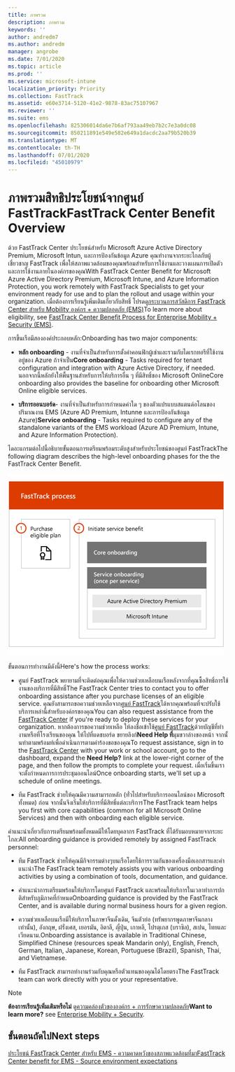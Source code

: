 ```yaml
---
title: ภาพรวม
description: ภาพรวม
keywords: ''
author: andredm7
ms.author: andredm
manager: angrobe
ms.date: 7/01/2020
ms.topic: article
ms.prod: ''
ms.service: microsoft-intune
localization_priority: Priority
ms.collection: FastTrack
ms.assetid: e60e3714-5120-41e2-9878-83ac75107967
ms.reviewer: ''
ms.suite: ems
ms.openlocfilehash: 825306014da6e7b6af793aa49eb7b2c7e3a0dc08
ms.sourcegitcommit: 850211891e549e582e649a1dacdc2aa79b520b39
ms.translationtype: MT
ms.contentlocale: th-TH
ms.lasthandoff: 07/01/2020
ms.locfileid: "45010979"
---
```

# <a name="fasttrack-center-benefit-overview"></a><span data-ttu-id="e4c59-103">ภาพรวมสิทธิประโยชน์จากศูนย์ FastTrack</span><span class="sxs-lookup"><span data-stu-id="e4c59-103">FastTrack Center Benefit Overview</span></span>

<span data-ttu-id="e4c59-104">ด้วย FastTrack Center ประโยชน์สําหรับ Microsoft Azure Active Directory Premium, Microsoft Intun, และการป้องกันข้อมูล Azure คุณทํางานจากระยะไกลกับผู้เชี่ยวชาญ FastTrack เพื่อให้สภาพแวดล้อมของคุณพร้อมสําหรับการใช้งานและวางแผนการเปิดตัวและการใช้งานภายในองค์กรของคุณ</span><span class="sxs-lookup"><span data-stu-id="e4c59-104">With FastTrack Center Benefit for Microsoft Azure Active Directory Premium, Microsoft Intune, and Azure Information Protection, you work remotely with FastTrack Specialists to get your environment ready for use and to plan the rollout and usage within your organization.</span></span> <span data-ttu-id="e4c59-105">เมื่อต้องการเรียนรู้เพิ่มเติมเกี่ยวกับสิทธิ์ โปรดดู[กระบวนการสวัสดิการ FastTrack Center สําหรับ Mobility องค์กร + ความปลอดภัย (EMS)](EMS-fasttrack-process.md)</span><span class="sxs-lookup"><span data-stu-id="e4c59-105">To learn more about eligibility, see [FastTrack Center Benefit Process for Enterprise Mobility + Security (EMS)](EMS-fasttrack-process.md).</span></span>

<span data-ttu-id="e4c59-106">การขึ้นเรือมีสององค์ประกอบหลัก:</span><span class="sxs-lookup"><span data-stu-id="e4c59-106">Onboarding has two major components:</span></span>

-   <span data-ttu-id="e4c59-107">**หลัก onboarding** - งานที่จําเป็นสําหรับการตั้งค่าคอนฟิกผู้เช่าและรวมกับไดเรกทอรีที่ใช้งานอยู่ของ Azure ถ้าจําเป็น</span><span class="sxs-lookup"><span data-stu-id="e4c59-107">**Core onboarding** - Tasks required for tenant configuration and integration with Azure Active Directory, if needed.</span></span> <span data-ttu-id="e4c59-108">นอกจากนี้หลักยังให้พื้นฐานสําหรับการให้บริการอื่น ๆ ที่มีสิทธิ์ของ Microsoft Online</span><span class="sxs-lookup"><span data-stu-id="e4c59-108">Core onboarding also provides the baseline for onboarding other Microsoft Online eligible services.</span></span>

-   <span data-ttu-id="e4c59-109">**บริการออนบอร์ด**- งานที่จําเป็นสําหรับการกําหนดค่าใด ๆ ของตัวแปรแบบสแตนด์อโลนของปริมาณงาน EMS (Azure AD Premium, Intunne และการป้องกันข้อมูล Azure)</span><span class="sxs-lookup"><span data-stu-id="e4c59-109">**Service onboarding** - Tasks required to configure any of the standalone variants of the EMS workload (Azure AD Premium, Intune, and Azure Information Protection).</span></span>

<span data-ttu-id="e4c59-110">ไดอะแกรมต่อไปนี้อธิบายขั้นตอนการเตรียมพร้อมระดับสูงสําหรับประโยชน์ของศูนย์ FastTrack</span><span class="sxs-lookup"><span data-stu-id="e4c59-110">The following diagram describes the high-level onboarding phases for the the FastTrack Center Benefit.</span></span>

![ขั้นตอนในการวางแผนระดับสูงของการใช้ประโยชน์ของ FastTrack Center](./media/ft-onboarding-process.png)

<span data-ttu-id="e4c59-112">ขั้นตอนการทํางานมีดังนี้</span><span class="sxs-lookup"><span data-stu-id="e4c59-112">Here's how the process works:</span></span>

- <span data-ttu-id="e4c59-113">ศูนย์ FastTrack พยายามที่จะติดต่อคุณเพื่อให้ความช่วยเหลือบนเรือหลังจากที่คุณซื้อสิทธิ์การใช้งานของบริการที่มีสิทธิ์</span><span class="sxs-lookup"><span data-stu-id="e4c59-113">The FastTrack Center tries to contact you to offer onboarding assistance after you purchase licenses of an eligible service.</span></span> <span data-ttu-id="e4c59-114">คุณยังสามารถขอความช่วยเหลือจาก[ศูนย์ FastTrack](https://go.microsoft.com/fwlink/?linkid=780698)ได้หากคุณพร้อมที่จะปรับใช้บริการเหล่านี้สําหรับองค์กรของคุณ</span><span class="sxs-lookup"><span data-stu-id="e4c59-114">You can also request assistance from the [FastTrack Center](https://go.microsoft.com/fwlink/?linkid=780698) if you're ready to deploy these services for your organization.</span></span> <span data-ttu-id="e4c59-115">หากต้องการขอความช่วยเหลือ ให้ลงชื่อเข้าใช้[ศูนย์ FastTrack](https://go.microsoft.com/fwlink/?linkid=780698)ด้วยบัญชีที่ทํางานหรือที่โรงเรียนของคุณ ให้ไปที่แดชบอร์ด ขยายลิงก์**Need Help ที่**มุมขวาล่างของหน้า จากนั้นทําตามพร้อมท์เพื่อดําเนินการตามคําร้องขอของคุณ</span><span class="sxs-lookup"><span data-stu-id="e4c59-115">To request assistance, sign in to the [FastTrack Center](https://go.microsoft.com/fwlink/?linkid=780698) with your work or school account, go to the dashboard, expand the **Need Help?** link at the lower-right corner of the page, and then follow the prompts to complete your request.</span></span> <span data-ttu-id="e4c59-116">เมื่อเริ่มขึ้นเราจะตั้งกําหนดการการประชุมออนไลน์</span><span class="sxs-lookup"><span data-stu-id="e4c59-116">Once onboarding starts, we'll set up a schedule of online meetings.</span></span>

-   <span data-ttu-id="e4c59-117">ทีม FastTrack ช่วยให้คุณมีความสามารถหลัก (ทั่วไปสําหรับบริการออนไลน์ของ Microsoft ทั้งหมด) ก่อน จากนั้นจึงเริ่มให้บริการที่มีสิทธิ์แต่ละบริการ</span><span class="sxs-lookup"><span data-stu-id="e4c59-117">The FastTrack team helps you first with core capabilities (common for all Microsoft Online Services) and then with onboarding each eligible service.</span></span>

<span data-ttu-id="e4c59-118">คําแนะนําเกี่ยวกับการเตรียมพร้อมทั้งหมดมีให้โดยบุคลากร FastTrack ที่ได้รับมอบหมายจากระยะไกล:</span><span class="sxs-lookup"><span data-stu-id="e4c59-118">All onboarding guidance is provided remotely by assigned FastTrack personnel:</span></span>

-   <span data-ttu-id="e4c59-119">ทีม FastTrack ช่วยให้คุณมีกิจกรรมต่างๆบนเรือโดยใช้การรวมกันของเครื่องมือเอกสารและคําแนะนํา</span><span class="sxs-lookup"><span data-stu-id="e4c59-119">The FastTrack team remotely assists you with various onboarding activities by using a combination of tools, documentation, and guidance.</span></span>

-   <span data-ttu-id="e4c59-120">คําแนะนําการเตรียมพร้อมให้บริการโดยศูนย์ FastTrack และพร้อมให้บริการในเวลาทําการปกติสําหรับภูมิภาคที่กําหนด</span><span class="sxs-lookup"><span data-stu-id="e4c59-120">Onboarding guidance is provided by the FastTrack Center, and is available during normal business hours for a given region.</span></span>

-   <span data-ttu-id="e4c59-121">ความช่วยเหลือบนเรือมีให้บริการในภาษาจีนดั้งเดิม, จีนตัวย่อ (ทรัพยากรพูดภาษาจีนกลางเท่านั้น), อังกฤษ, ฝรั่งเศส, เยอรมัน, อิตาลี, ญี่ปุ่น, เกาหลี, โปรตุเกส (บราซิล), สเปน, ไทยและเวียดนาม.</span><span class="sxs-lookup"><span data-stu-id="e4c59-121">Onboarding assistance is available in Traditional Chinese, Simplified Chinese (resources speak Mandarin only), English, French, German, Italian, Japanese, Korean, Portuguese (Brazil), Spanish, Thai, and Vietnamese.</span></span>

-   <span data-ttu-id="e4c59-122">ทีม FastTrack สามารถทํางานร่วมกับคุณหรือตัวแทนของคุณได้โดยตรง</span><span class="sxs-lookup"><span data-stu-id="e4c59-122">The FastTrack team can work directly with you or your representative.</span></span>

> [!NOTE]
> <span data-ttu-id="e4c59-123">**ต้องการเรียนรู้เพิ่มเติมหรือไม่** ดู[ความคล่องตัวขององค์กร + การรักษาความปลอดภัย](https://www.microsoft.com/cloud-platform/enterprise-mobility)</span><span class="sxs-lookup"><span data-stu-id="e4c59-123">**Want to learn more?** see [Enterprise Mobility + Security](https://www.microsoft.com/cloud-platform/enterprise-mobility).</span></span>

## <a name="next-steps"></a><span data-ttu-id="e4c59-124">ขั้นตอนถัดไป</span><span class="sxs-lookup"><span data-stu-id="e4c59-124">Next steps</span></span>

[<span data-ttu-id="e4c59-125">ประโยชน์ FastTrack Center สําหรับ EMS - ความคาดหวังของสภาพแวดล้อมที่มา</span><span class="sxs-lookup"><span data-stu-id="e4c59-125">FastTrack Center benefit for EMS - Source environment expectations</span></span>](EMS-source-environment-expectations.md)

